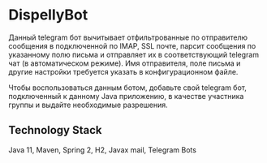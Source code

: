 # DispellyBot

  Данный telegram бот вычитывает отфильтрованные по отправителю сообщения в подключенной по IMAP, SSL почте, парсит сообщения по указанному полю письма и отправляет их в соответствующий telegram чат (в автоматическом режиме). Имя отправителя, поле письма и другие настройки требуется указать в конфигурационном файле. 

  Чтобы воспользоваться данным ботом, добавьте свой telegram бот, подключенный к данному Java приложению, в качестве участника группы и выдайте необходимые разрешения.

## Technology Stack

Java 11, Maven, Spring 2, H2, Javax mail, Telegram Bots
